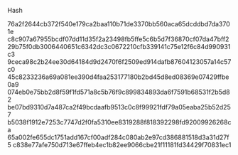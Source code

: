 Hash

76a2f2644cb372f540e179ca2baa110b71de3370bb560aca65dcddbd7da3701e
c8c907a67955bcdf07dd11d35f2a23498fb5ffe5c6b5d7f36870cf07da47bff2
29b75f0db3006440651c6342dc3c0672210cfb339141c75e12f6c84d990931c3
9ceca98c2b24ee30d64184d9d2470f6f2509ed914dafb87604123057a14c57c0
45c8233236a69a081ee390d4faa253177180b2bd45d8ed08369e07429ffbe0a9
074eb0e75bb2d8f59f1fd571a8c5b76f9c899834893da6f7591b68531f2b5d82
be07bd9310d7a487ca2f49bcdaafb9513c0c8f99921fdf79a05eaba25b52d257
b5038f1912e7253c7747d2f0fa5310ee8319288f818392298fd92009926268ca
65a002fe655dc1751add167cf00adf284c080ab2e97cd386881518d3a31d27f5
c838e77afe750d713e67ffeb4ec1b82ee9066cbe21f11181fd34429f70831ec1
